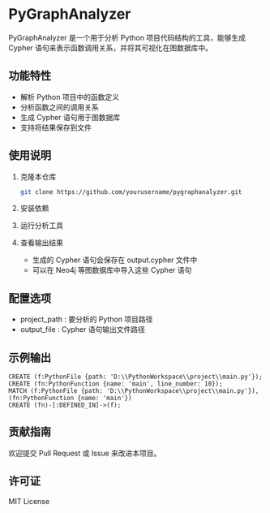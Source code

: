 # PyGraphAnalyzer

PyGraphAnalyzer 是一个用于分析 Python 项目代码结构的工具，能够生成 Cypher 语句来表示函数调用关系，并将其可视化在图数据库中。

## 功能特性

- 解析 Python 项目中的函数定义
- 分析函数之间的调用关系
- 生成 Cypher 语句用于图数据库
- 支持将结果保存到文件

## 使用说明

1. 克隆本仓库
   ```bash
   git clone https://github.com/yourusername/pygraphanalyzer.git
   ```
2. 安装依赖
3. 运行分析工具
4. 查看输出结果
   
   - 生成的 Cypher 语句会保存在 output.cypher 文件中
   - 可以在 Neo4j 等图数据库中导入这些 Cypher 语句
## 配置选项
- project_path : 要分析的 Python 项目路径
- output_file : Cypher 语句输出文件路径
## 示例输出
```cypher
CREATE (f:PythonFile {path: 'D:\\PythonWorkspace\\project\\main.py'});
CREATE (fn:PythonFunction {name: 'main', line_number: 10});
MATCH (f:PythonFile {path: 'D:\\PythonWorkspace\\project\\main.py'}), (fn:PythonFunction {name: 'main'})
CREATE (fn)-[:DEFINED_IN]->(f);
```

## 贡献指南
欢迎提交 Pull Request 或 Issue 来改进本项目。

## 许可证
MIT License